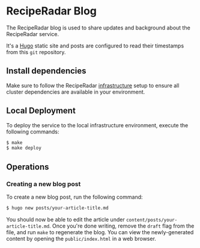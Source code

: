 # RecipeRadar Blog

The RecipeRadar blog is used to share updates and background about the RecipeRadar service.

It's a [Hugo](https://gohugo.io) static site and posts are configured to read their timestamps from this `git` repository.

## Install dependencies

Make sure to follow the RecipeRadar [infrastructure](https://www.github.com/openculinary/infrastructure) setup to ensure all cluster dependencies are available in your environment.

## Local Deployment

To deploy the service to the local infrastructure environment, execute the following commands:

```sh
$ make
$ make deploy
```

## Operations

### Creating a new blog post

To create a new blog post, run the following command:

```sh
$ hugo new posts/your-article-title.md
```

You should now be able to edit the article under `content/posts/your-article-title.md`.  Once you're done writing, remove the `draft` flag from the file, and run `make` to regenerate the blog.  You can view the newly-generated content by opening the `public/index.html` in a web browser.
